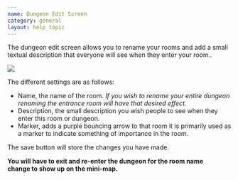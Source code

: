 ```yaml
---
name: Dungeon Edit Screen
category: general
layout: help_topic
---
```

The dungeon edit screen allows you to rename your rooms and add a small textual description that everyone will see when they enter your room..

![](http://www.forlornonline.com/images/dungeonedit.jpg)

The different settings are as follows:

*   Name, the name of the room. _If you wish to rename your entire dungeon renaming the entrance room will have that desired effect._
*   Description, the small description you wish people to see when they enter this room or dungeon.
*   Marker, adds a purple bouncing arrow to that room it is primarily used as a marker to indicate something of importance in the room.

The save button will store the changes you have made.

**You will have to exit and re-enter the dungeon for the room name change to show up on the mini-map.**